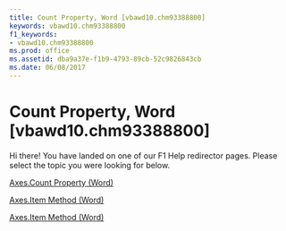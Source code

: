 ```yaml
---
title: Count Property, Word [vbawd10.chm93388800]
keywords: vbawd10.chm93388800
f1_keywords:
- vbawd10.chm93388800
ms.prod: office
ms.assetid: dba9a37e-f1b9-4793-89cb-52c9826843cb
ms.date: 06/08/2017
---
```



# Count Property, Word [vbawd10.chm93388800]

Hi there! You have landed on one of our F1 Help redirector pages. Please select the topic you were looking for below.

[Axes.Count Property (Word)](http://msdn.microsoft.com/library/e182ef8e-eff1-eeb3-ae06-7764fa112a89%28Office.15%29.aspx)

[Axes.Item Method (Word)](http://msdn.microsoft.com/library/18f63335-3043-3f52-28b0-8b515db655f3.aspx)

[Axes.Item Method (Word)](http://msdn.microsoft.com/library/143898d3-cbc8-ebfc-4e25-caceeb91a8bf%28Office.15%29.aspx)

